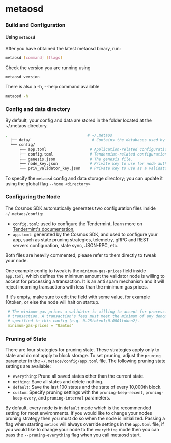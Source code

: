 # metaosd

### Build and Configuration

#### Using `metaosd`

After you have obtained the latest metaosd binary, run:
```bash
metaosd [command] [flags]
```

Check the version you are running using

```bash
metaosd version
```

There is also a -h, --help command available

```bash
metaosd -h
```

### Config and data directory

By default, your config and data are stored in the folder located at the ~/.metaos directory.

```bash
.                                   # ~/.metaos
  ├── data/                           # Contains the databases used by the node.
  └── config/
      ├── app.toml                   # Application-related configuration file.
      ├── config.toml                # Tendermint-related configuration file.
      ├── genesis.json               # The genesis file.
      ├── node_key.json              # Private key to use for node authentication in the p2p protocol.
      └── priv_validator_key.json    # Private key to use as a validator in the consensus protocol.
```

To specify the `metaosd` config and data storage directory; you can update it using the global flag `--home <directory>`

### Configuring the Node

The Cosmos SDK automatically generates two configuration files inside `~/.metaos/config`:
- `config.toml`: used to configure the Tendermint, learn more on [Tendermint's documentation](https://docs.tendermint.com/master/nodes/configuration.html),
- `app.toml`: generated by the Cosmos SDK, and used to configure your app, such as state pruning strategies, telemetry, gRPC and REST servers configuration, state sync, JSON-RPC, etc.

Both files are heavily commented, please refer to them directly to tweak your node.

One example config to tweak is the `minimum-gas-prices` field inside `app.toml`, which defines the minimum amount the validator node is willing to accept for processing a transaction. It is an anti spam mechanism and it will reject incoming transactions with less than the minimum gas prices.

If it's empty, make sure to edit the field with some value, for example 10token, or else the node will halt on startup.

```yaml
 # The minimum gas prices a validator is willing to accept for processing a
 # transaction. A transaction's fees must meet the minimum of any denomination
 # specified in this config (e.g. 0.25token1;0.0001token2).
 minimum-gas-prices = "0amtos"
```

### Pruning of State

There are four strategies for pruning state. These strategies apply only to state and do not apply to block storage. 
To set pruning, adjust the `pruning` parameter in the `~/.metaos/config/app.toml` file. The following pruning state settings are available:

- `everything`: Prune all saved states other than the current state.
- `nothing`: Save all states and delete nothing.
- `default`: Save the last 100 states and the state of every 10,000th block.
- `custom`: Specify pruning settings with the `pruning-keep-recent`, `pruning-keep-every`, and `pruning-interval` parameters.

By default, every node is in `default` mode which is the recommended setting for most environments. 
If you would like to change your nodes pruning strategy then you must do so when the node is initialized. 
Passing a flag when starting `metaos` will always override settings in the `app.toml` file, 
if you would like to change your node to the `everything` mode then you can pass the `--pruning-everything` flag when you call metaosd start.